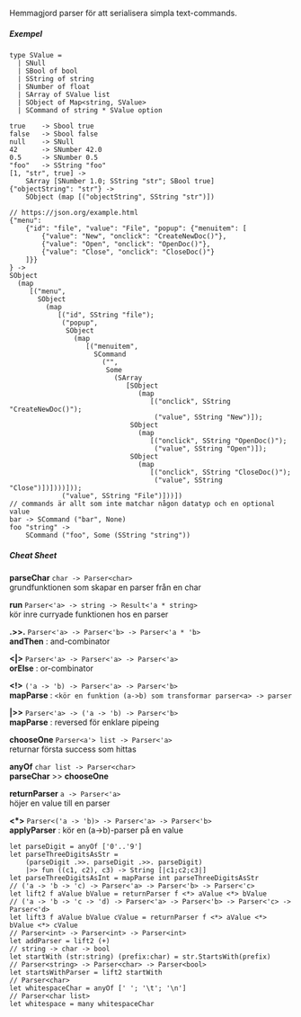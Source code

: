Hemmagjord parser för att serialisera simpla text-commands.
##### Exempel
```f# script
type SValue =
  | SNull
  | SBool of bool
  | SString of string
  | SNumber of float
  | SArray of SValue list
  | SObject of Map<string, SValue>
  | SCommand of string * SValue option
  
true    -> Sbool true
false   -> Sbool false
null    -> SNull
42      -> SNumber 42.0
0.5     -> SNumber 0.5
"foo"   -> SString "foo"
[1, "str", true] -> 
    SArray [SNumber 1.0; SString "str"; SBool true]
{"objectString": "str"} -> 
    SObject (map [("objectString", SString "str")])
    
// https://json.org/example.html
{"menu":
    {"id": "file", "value": "File", "popup": {"menuitem": [
        {"value": "New", "onclick": "CreateNewDoc()"},
        {"value": "Open", "onclick": "OpenDoc()"},
        {"value": "Close", "onclick": "CloseDoc()"}
    ]}}
} -> 
SObject
  (map
     [("menu",
       SObject
         (map
            [("id", SString "file");
             ("popup",
              SObject
                (map
                   [("menuitem",
                     SCommand
                       ("",
                        Some
                          (SArray
                             [SObject
                                (map
                                   [("onclick", SString "CreateNewDoc()");
                                    ("value", SString "New")]);
                              SObject
                                (map
                                   [("onclick", SString "OpenDoc()");
                                    ("value", SString "Open")]);
                              SObject
                                (map
                                   [("onclick", SString "CloseDoc()");
                                    ("value", SString "Close")])])))]));
             ("value", SString "File")]))])
// commands är allt som inte matchar någon datatyp och en optional value
bar -> SCommand ("bar", None)
foo "string" -> 
    SCommand ("foo", Some (SString "string"))
```

##### Cheat Sheet
__parseChar__ `char -> Parser<char>`<br />
grundfunktionen som skapar en parser från en char

__run__ `Parser<'a> -> string -> Result<'a * string>`<br />
kör inre curryade funktionen hos en parser

__.>>.__ `Parser<'a> -> Parser<'b> -> Parser<'a * 'b>`<br />
__andThen__ : and-combinator

__<|>__ `Parser<'a> -> Parser<'a> -> Parser<'a>`<br />
__orElse__ : or-combinator

__<!>__ `('a -> 'b) -> Parser<'a> -> Parser<'b>`<br />
__mapParse__ : `<kör en funktion (a->b) som transformar parser<a> -> parser`

__|>>__ `Parser<'a> -> ('a -> 'b) -> Parser<'b>`<br />
__mapParse__ : reversed för enklare pipeing

__chooseOne__ `Parser<a'> list -> Parser<'a>`<br />
returnar första success som hittas

__anyOf__ `char list -> Parser<char>`<br />
__parseChar__ >> __chooseOne__

__returnParser__ `a -> Parser<'a>`<br />
höjer en value till en parser

__<*>__ `Parser<('a -> 'b)> -> Parser<'a> -> Parser<'b>`<br />
__applyParser__ : kör en (a->b)-parser på en value 

```f# script
let parseDigit = anyOf ['0'..'9']
let parseThreeDigitsAsStr =
    (parseDigit .>>. parseDigit .>>. parseDigit)
    |>> fun ((c1, c2), c3) -> String [|c1;c2;c3|]
let parseThreeDigitsAsInt = mapParse int parseThreeDigitsAsStr
// ('a -> 'b -> 'c) -> Parser<'a> -> Parser<'b> -> Parser<'c>
let lift2 f aValue bValue = returnParser f <*> aValue <*> bValue
// ('a -> 'b -> 'c -> 'd) -> Parser<'a> -> Parser<'b> -> Parser<'c> -> Parser<'d>
let lift3 f aValue bValue cValue = returnParser f <*> aValue <*> bValue <*> cValue
// Parser<int> -> Parser<int> -> Parser<int>
let addParser = lift2 (+)
// string -> char -> bool
let startWith (str:string) (prefix:char) = str.StartsWith(prefix)
// Parser<string> -> Parser<char> -> Parser<bool>
let startsWithParser = lift2 startWith
// Parser<char>
let whitespaceChar = anyOf [' '; '\t'; '\n']
// Parser<char list>
let whitespace = many whitespaceChar
```
